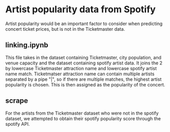 # Artist popularity data from Spotify

Artist popularity would be an important factor to consider when predicting concert ticket prices, but is not in the Ticketmaster data. 

## linking.ipynb
This file takes in the dataset containing Ticketmaster, city population, and venue capacity and the dataset containing spotify artist data. It joins the 2 by lowercase Ticketmaster attraction name and lowercase spotify artist name match. Ticketmatser attraction name can contain multiple artists separated by a pipe "|", so if there are multiple matches, the highest artist popularity is chosen. This is then assigned as the popularity of the concert. 

## scrape
For the artists from the Ticketmaster dataset who were not in the spotify dataset, we attempted to obtain their spotify popularity score through the spotify API. 